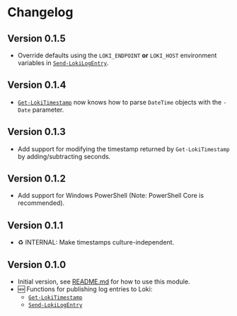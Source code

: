 # Changelog

## Version 0.1.5

- Override defaults using the `LOKI_ENDPOINT` **or** `LOKI_HOST` environment variables in [`Send-LokiLogEntry`](docs/functions/Send-LokiLogEntry.md).

## Version 0.1.4

- [`Get-LokiTimestamp`](docs/functions/Get-LokiTimestamp.md) now knows how to parse `DateTime` objects with the `-Date` parameter.

## Version 0.1.3

- Add support for modifying the timestamp returned by `Get-LokiTimestamp` by adding/subtracting seconds.

## Version 0.1.2

- Add support for Windows PowerShell (Note: PowerShell Core is recommended).

## Version 0.1.1

- :recycle: INTERNAL: Make timestamps culture-independent.

## Version 0.1.0

- Initial version, see [README.md](README.md#usage) for how to use this module.
- :new: Functions for publishing log entries to Loki:
  - [`Get-LokiTimestamp`](docs/functions/Get-LokiTimestamp.md)
  - [`Send-LokiLogEntry`](docs/functions/Send-LokiLogEntry.md)
